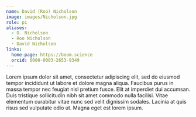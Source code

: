 ```yaml
---
name: David (Roo) Nicholson
image: images/Nicholson.jpg
role: pi
aliases:
  - D. Nicholson
  - Roo Nicholson
  - David Nicholson
links:
  home-page: https://boom.science
  orcid: 0000-0003-2653-9349
---
```


Lorem ipsum dolor sit amet, consectetur adipiscing elit, sed do eiusmod tempor incididunt ut labore et dolore magna aliqua.
Faucibus purus in massa tempor nec feugiat nisl pretium fusce.
Elit at imperdiet dui accumsan.
Duis tristique sollicitudin nibh sit amet commodo nulla facilisi.
Vitae elementum curabitur vitae nunc sed velit dignissim sodales.
Lacinia at quis risus sed vulputate odio ut.
Magna eget est lorem ipsum.
